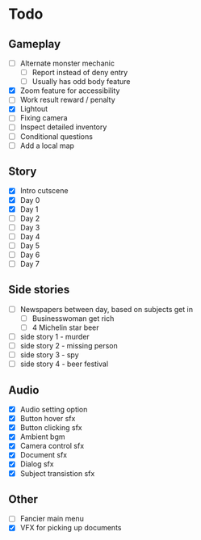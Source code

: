 # Todo

## Gameplay

- [ ] Alternate monster mechanic
  - [ ] Report instead of deny entry
  - [ ] Usually has odd body feature
- [x] Zoom feature for accessibility
- [ ] Work result reward / penalty
- [x] Lightout
- [ ] Fixing camera
- [ ] Inspect detailed inventory
- [ ] Conditional questions
- [ ] Add a local map

## Story

- [x] Intro cutscene
- [x] Day 0
- [x] Day 1
- [ ] Day 2
- [ ] Day 3
- [ ] Day 4
- [ ] Day 5
- [ ] Day 6
- [ ] Day 7

## Side stories

- [ ] Newspapers between day, based on subjects get in
  - [ ] Businesswoman get rich
  - [ ] 4 Michelin star beer
- [ ] side story 1 - murder
- [ ] side story 2 - missing person
- [ ] side story 3 - spy
- [ ] side story 4 - beer festival

## Audio

- [x] Audio setting option
- [x] Button hover sfx
- [x] Button clicking sfx
- [x] Ambient bgm
- [x] Camera control sfx
- [x] Document sfx
- [x] Dialog sfx
- [x] Subject transistion sfx

## Other

- [ ] Fancier main menu
- [x] VFX for picking up documents
